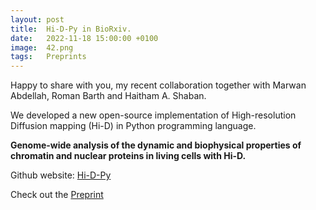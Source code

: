 ```yaml
---
layout: post
title:  Hi-D-Py in BioRxiv.
date:   2022-11-18 15:00:00 +0100
image:  42.png
tags:   Preprints
---
```


Happy to share with you, my recent collaboration together with Marwan Abdellah, Roman Barth and Haitham A. Shaban.

We developed a new open-source implementation of High-resolution Diffusion mapping (Hi-D) in Python programming language.

<strong>Genome-wide analysis of the dynamic and biophysical properties of chromatin and nuclear proteins in living cells with Hi-D.</strong>


Github website: [Hi-D-Py][link-Hi-D-Py]

Check out the [Preprint][manuscript-Hi-D-Py]


[manuscript-Hi-D-Py]: https://doi.org/10.1101/2022.11.17.516893
[link-Hi-D-Py]: https://github.com/marwan-abdellah/hidpy
